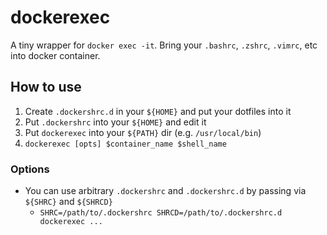 # dockerexec
A tiny wrapper for `docker exec -it`. Bring your `.bashrc`, `.zshrc`, `.vimrc`, etc into docker container.

## How to use
1. Create `.dockershrc.d` in your `${HOME}` and put your dotfiles into it
2. Put `.dockershrc` into your `${HOME}` and edit it
3. Put `dockerexec` into your `${PATH}` dir (e.g. `/usr/local/bin`)
4. `dockerexec [opts] $container_name $shell_name`

### Options
* You can use arbitrary `.dockershrc` and `.dockershrc.d` by passing via `${SHRC}` and `${SHRCD}`
  * `SHRC=/path/to/.dockershrc SHRCD=/path/to/.dockershrc.d dockerexec ...`
